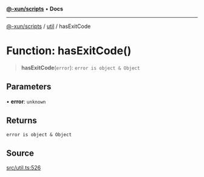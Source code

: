 [**@-xun/scripts**](../../README.md) • **Docs**

***

[@-xun/scripts](../../README.md) / [util](../README.md) / hasExitCode

# Function: hasExitCode()

> **hasExitCode**(`error`): `error is object & Object`

## Parameters

• **error**: `unknown`

## Returns

`error is object & Object`

## Source

[src/util.ts:526](https://github.com/Xunnamius/xscripts/blob/b453fa840778101fac1e5f79d0e006f610b3882e/src/util.ts#L526)

